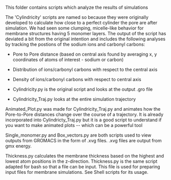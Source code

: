 This folder contains scripts which analyze the results of simulations

The 'Cylindricity' scripts are named so because they were originally developed to calculate how close to a perfect cylinder the 
pore are after simulation. We had seen some clumping, micelle-like behavior for membrane structures having 5 monomer layers. The 
output of the script has deviated a bit from the original intention and includes the following analyses by tracking the postions of the sodium ions and carbonyl carbons:
  - Pore to Pore distance (based on central axis found by averaging x, y coordinates of atoms of interest - sodium or carbon)
  - Distribution of ions/carbonyl carbons with respect to the central axis
  - Density of ions/carbonyl carbons with respect to central axis

- Cylindricity.py is the original script and looks at the output .gro file
- Cylindricity_Traj.py looks at the entire simulation trajectory

Animated_Plot.py was made for Cylindricity_Traj.py and animates how the Pore-to-Pore distances change over the course of a 
trajectory. It is already incorporated into Cylindricty_Traj.py but it is a good script to understand if you want to make 
animated plots -- which can be a powerful tool

Single_monomer.py and Box_vectors.py are both scripts used to view outputs from GROMACS in the form of .xvg files. .xvg files are
output from gmx energy. 

Thickness.py calculates the membrane thickness based on the highest and lowest atom positions in the z-direction. Thickness.py is
the same script adapted for bash so that a file can be input. This file is used for preparing input files for membrane simulations. See Shell scripts for its usage.
